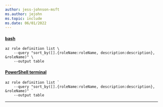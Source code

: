```yaml
---
author: jess-johnson-msft
ms.author: jejohn
ms.topic: include
ms.date: 06/01/2022
---
```


#### [bash](#tab/terminal-bash)

```azurecli
az role definition list \
    --query "sort_by([].{roleName:roleName, description:description}, &roleName)" \
    --output table
```

#### [PowerShell terminal](#tab/terminal-powershell)

```azurecli
az role definition list `
    --query "sort_by([].{roleName:roleName, description:description}, &roleName)" `
    --output table
```

---
